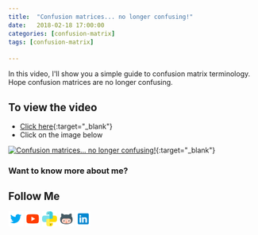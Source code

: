 ```yaml
---
title:  "Confusion matrices... no longer confusing!"
date:   2018-02-18 17:00:00
categories: [confusion-matrix]
tags: [confusion-matrix]

---
```


In this video, I'll show you a simple guide to confusion matrix terminology. Hope confusion matrices are no longer confusing.


## To view the video
* [Click here](https://youtu.be/vaR5Bdi-yA4){:target="_blank"}
* Click on the image below

[![Confusion matrices... no longer confusing!](http://img.youtube.com/vi/vaR5Bdi-yA4/0.jpg)](http://www.youtube.com/watch?v=vaR5Bdi-yA4){:target="_blank"}

### Want to know more about me?
## Follow Me
<a href="https://twitter.com/_bhaveshbhatt" target="_blank"><img class="ai-subscribed-social-icon" src="/assets/images/tw.png" width="30"></a>
<a href="https://www.youtube.com/bhaveshbhatt8791/" target="_blank"><img class="ai-subscribed-social-icon" src="/assets/images/ytb.png" width="30"></a>
<a href="https://www.youtube.com/PythonTricks/" target="_blank"><img class="ai-subscribed-social-icon" src="/assets/images/python_logo.png" width="30"></a>
<a href="https://github.com/bhattbhavesh91" target="_blank"><img class="ai-subscribed-social-icon" src="/assets/images/gthb.png" width="30"></a>
<a href="https://www.linkedin.com/in/bhattbhavesh91/" target="_blank"><img class="ai-subscribed-social-icon" src="/assets/images/lnkdn.png" width="30"></a>
